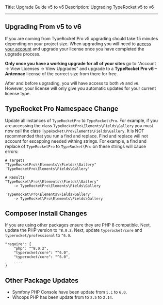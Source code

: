 Title: Upgrade Guide v5 to v6
Description: Upgrading TypeRocket v5 to v6

---

## Upgrading From v5 to v6

If you are coming from TypeRocket Pro v5 upgrading should take 15 minutes depending on your project size. When upgrading you will need to [access your account](/account/) and upgrade your license once you have completed the upgrade process.

**Only once you have a working upgrade for all of your sites** go to "Account -> View Licenses -> View Upgrades" and upgrade to a **TypeRocket Pro v6 – Antennae** license of the correct size from there for free.

After and before upgrading, you will have access to both `v5` and `v6`. However, your license will only give you automatic updates for your current license type.

## TypeRocket Pro Namespace Change

Update all instances of `TypeRocketPro` to `TypeRocket\Pro`. For example, if you are accessing the class `TypeRocketPro\Elements\Fields\Gallery` you must now call the class `TypeRocket\Pro\Elements\Fields\Gallery`. It is NOT recommended that you run a find and replace. Find and replace will not account for escapping needed withing strings. For example, a find and replace of `TypeRocketPro` to `TypeRocket\Pro` on these strings will cause errors:

```
# Targets
"TypeRocketPro\\Elements\\Fields\\Gallery"
'TypeRocketPro\Elements\Fields\Gallery'

# Results
"TypeRocket\Pro\\Elements\\Fields\\Gallery" 
    -> TypeRocketPro\Elements\Fields\Gallery
    
'TypeRocket\Pro\Elements\Fields\Gallery' 
    -> TypeRocket\Pro\Elements\Fields\Gallery
```

## Composer Install Changes

If you are using other packages ensure they are PHP 8 compatible. Next, update the PHP version to `^8.0.2`. Next, update `typerocket/core` and `typerocket/professional` to `^6.0`.

```
"require": {
    "php": "^8.0.2",
    "typerocket/core": "^6.0",
    "typerocket/core": "^6.0",
    ....
}
```

## Other Package Updates

- Symfony PHP Console have been update from `5.1` to `6.0`.
- Whoops PHP has been update from to `2.5` to `2.14`.

